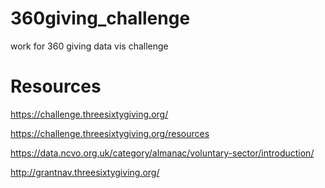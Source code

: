 # 360giving_challenge
work for 360 giving data vis challenge

# Resources
https://challenge.threesixtygiving.org/

https://challenge.threesixtygiving.org/resources

https://data.ncvo.org.uk/category/almanac/voluntary-sector/introduction/

http://grantnav.threesixtygiving.org/
